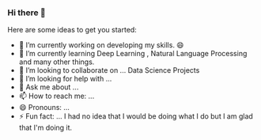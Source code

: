 ### Hi there 👋


Here are some ideas to get you started:

- 🔭 I’m currently working on developing my skills. 😄
- 🌱 I’m currently learning Deep Learning , Natural Language Processing and many other things.
- 👯 I’m looking to collaborate on ... Data Science Projects
- 🤔 I’m looking for help with ... 
- 💬 Ask me about ...
- 📫 How to reach me: ...
- 😄 Pronouns: ...
- ⚡ Fun fact: ... I had no idea that I would be doing what I do but I am glad that I'm doing it.

